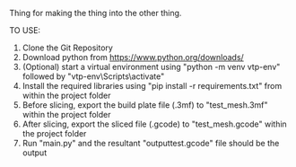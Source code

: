 Thing for making the thing into the other thing.

TO USE:

1. Clone the Git Repository
2. Download python from https://www.python.org/downloads/
3. (Optional) start a virtual environment using "python -m venv vtp-env" followed by "vtp-env\Scripts\activate"
4. Install the required libraries using "pip install -r requirements.txt" from within the project folder
5. Before slicing, export the build plate file (.3mf) to "test_mesh.3mf" within the project folder
6. After slicing, export the sliced file (.gcode) to "test_mesh.gcode" within the project folder
7. Run "main.py" and the resultant "outputtest.gcode" file should be the output

